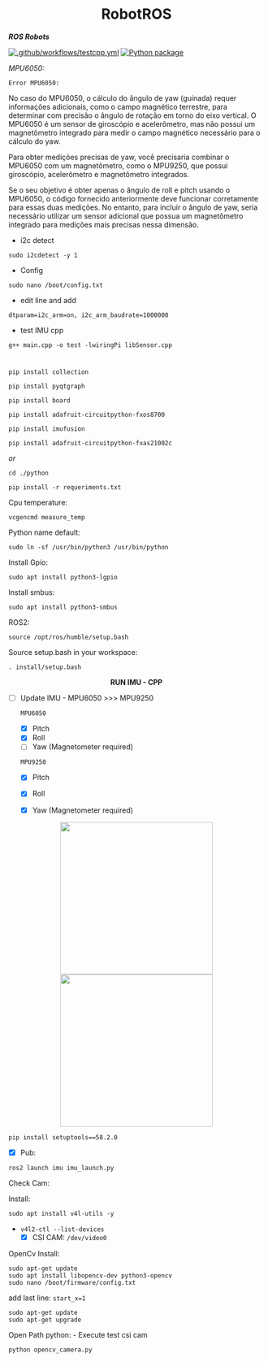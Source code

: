 <h1 align="middle">RobotROS</h1>



***ROS Robots***


[![.github/workflows/testcpp.yml](https://github.com/Thxssio/RobotROS/actions/workflows/testcpp.yml/badge.svg)](https://github.com/Thxssio/RobotROS/actions/workflows/testcpp.yml)
[![Python package](https://github.com/Thxssio/RobotROS/actions/workflows/testpython.yml/badge.svg)](https://github.com/Thxssio/RobotROS/actions/workflows/testpython.yml)



*MPU6050:*

`Error MPU6050:`


No caso do MPU6050, o cálculo do ângulo de yaw (guinada) requer informações adicionais, como o campo magnético terrestre, para determinar com precisão o ângulo de rotação em torno do eixo vertical. O MPU6050 é um sensor de giroscópio e acelerômetro, mas não possui um magnetômetro integrado para medir o campo magnético necessário para o cálculo do yaw.

Para obter medições precisas de yaw, você precisaria combinar o MPU6050 com um magnetômetro, como o MPU9250, que possui giroscópio, acelerômetro e magnetômetro integrados.

Se o seu objetivo é obter apenas o ângulo de roll e pitch usando o MPU6050, o código fornecido anteriormente deve funcionar corretamente para essas duas medições. No entanto, para incluir o ângulo de yaw, seria necessário utilizar um sensor adicional que possua um magnetômetro integrado para medições mais precisas nessa dimensão.



 - i2c detect
 ```
 sudo i2cdetect -y 1
 ```
 - Config 
  ```
  sudo nano /boot/config.txt
  ```
  - edit line and add 
  ```
dtparam=i2c_arm=on, i2c_arm_baudrate=1000000
  ```
  - test IMU cpp
  ```
  g++ main.cpp -o test -lwiringPi libSensor.cpp
  ```
  
  #

`pip install collection`

`pip install pyqtgraph`

`pip install board`

`pip install adafruit-circuitpython-fxos8700`

`pip install imufusion`

`pip install adafruit-circuitpython-fxas21002c`

*or*
```
cd ./python
```
```
pip install -r requeriments.txt
```
<!--
*ROS Install:*

```
lsb_release -sc
```
```
locale  

sudo apt update && sudo apt install locales
sudo locale-gen en_US en_US.UTF-8
sudo update-locale LC_ALL=en_US.UTF-8 LANG=en_US.UTF-8
export LANG=en_US.UTF-8

locale  
```
```
sudo apt install software-properties-common
sudo add-apt-repository "deb http://archive.ubuntu.com/ubuntu $(lsb_release -sc) main universe restricted multiverse"
```
```
sudo apt update && sudo apt install curl -y
sudo curl -sSL https://raw.githubusercontent.com/ros/rosdistro/master/ros.key -o /usr/share/keyrings/ros-archive-keyring.gpg
```
```
echo "deb [arch=$(dpkg --print-architecture) signed-by=/usr/share/keyrings/ros-archive-keyring.gpg] http://packages.ros.org/ros2/ubuntu $(. /etc/os-release && echo $UBUNTU_CODENAME) main" | sudo tee /etc/apt/sources.list.d/ros2.list > /dev/null
```
```

```
-->

Cpu temperature:
```
vcgencmd measure_temp
```
Python name default:

```
sudo ln -sf /usr/bin/python3 /usr/bin/python
```
Install Gpio:

```
sudo apt install python3-lgpio
```

Install smbus:

```
sudo apt install python3-smbus
```

ROS2:

```
source /opt/ros/humble/setup.bash
```

Source setup.bash in your workspace:

```
. install/setup.bash
```
<p align="middle">
<strong>
 RUN IMU - CPP
</strong>
</p>


- [ ] Update IMU - MPU6050 >>> MPU9250
    
    
    `MPU6050`
     -  [x] Pitch
     -  [x] Roll
     -  [ ] Yaw   (Magnetometer required)

    `MPU9250`
     -  [x] Pitch
     -  [x] Roll
     -  [x] Yaw   (Magnetometer required)




<div align="center">
 <img src="https://i.pinimg.com/originals/09/9d/7c/099d7c665bb501d39facd33de0f4c22c.png" width="auto" height="300">
 <img src="https://i.ebayimg.com/images/g/eVIAAOSwYh5hwq9h/s-l500.jpg" width="auto" height="300">
</div>

```
pip install setuptools==58.2.0
```
- [x] Pub:
```
ros2 launch imu imu_launch.py
```

Check Cam:

Install:

```
sudo apt install v4l-utils -y
```
* `v4l2-ctl --list-devices`
    - [x] CSI CAM: `/dev/video0`

OpenCv Install:

```
sudo apt-get update
sudo apt install libopencv-dev python3-opencv
sudo nano /boot/firmware/config.txt
```
add last line: `start_x=1`

```
sudo apt-get update
sudo apt-get upgrade
```
 Open Path python: 
     -  Execute test csi cam
 ```
 python opencv_camera.py
 ```
